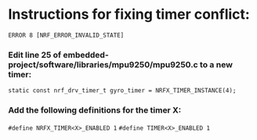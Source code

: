 # Instructions for fixing timer conflict: 
`ERROR 8 [NRF_ERROR_INVALID_STATE]`
### Edit line 25 of embedded-project/software/libraries/mpu9250/mpu9250.c to a new timer:
`static const nrf_drv_timer_t gyro_timer = NRFX_TIMER_INSTANCE(4);`
### Add the following definitions for the timer X:
`#define NRFX_TIMER<X>_ENABLED 1`
`#define TIMER<X>_ENABLED 1`
